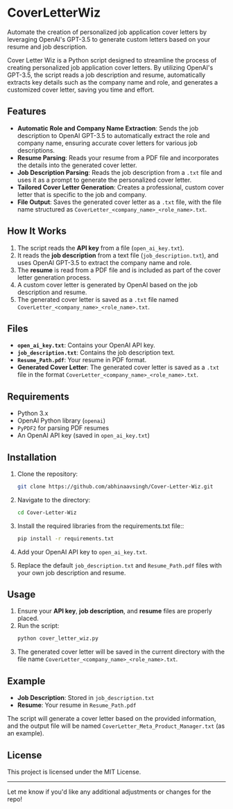 # CoverLetterWiz
Automate the creation of personalized job application cover letters by leveraging OpenAI's GPT-3.5 to generate custom letters based on your resume and job description.


Cover Letter Wiz is a Python script designed to streamline the process of creating personalized job application cover letters. By utilizing OpenAI's GPT-3.5, the script reads a job description and resume, automatically extracts key details such as the company name and role, and generates a customized cover letter, saving you time and effort.

## Features

- **Automatic Role and Company Name Extraction**: Sends the job description to OpenAI GPT-3.5 to automatically extract the role and company name, ensuring accurate cover letters for various job descriptions.
- **Resume Parsing**: Reads your resume from a PDF file and incorporates the details into the generated cover letter.
- **Job Description Parsing**: Reads the job description from a `.txt` file and uses it as a prompt to generate the personalized cover letter.
- **Tailored Cover Letter Generation**: Creates a professional, custom cover letter that is specific to the job and company.
- **File Output**: Saves the generated cover letter as a `.txt` file, with the file name structured as `CoverLetter_<company_name>_<role_name>.txt`.

## How It Works

1. The script reads the **API key** from a file (`open_ai_key.txt`).
2. It reads the **job description** from a text file (`job_description.txt`), and uses OpenAI GPT-3.5 to extract the company name and role.
3. The **resume** is read from a PDF file and is included as part of the cover letter generation process.
4. A custom cover letter is generated by OpenAI based on the job description and resume.
5. The generated cover letter is saved as a `.txt` file named `CoverLetter_<company_name>_<role_name>.txt`.

## Files

- **`open_ai_key.txt`**: Contains your OpenAI API key.
- **`job_description.txt`**: Contains the job description text.
- **`Resume_Path.pdf`**: Your resume in PDF format.
- **Generated Cover Letter**: The generated cover letter is saved as a `.txt` file in the format `CoverLetter_<company_name>_<role_name>.txt`.

## Requirements

- Python 3.x
- OpenAI Python library (`openai`)
- `PyPDF2` for parsing PDF resumes
- An OpenAI API key (saved in `open_ai_key.txt`)

## Installation

1. Clone the repository:
   ```bash
   git clone https://github.com/abhinaavsingh/Cover-Letter-Wiz.git
   ```
2. Navigate to the directory:
   ```bash
   cd Cover-Letter-Wiz
   ```
3. Install the required libraries from the requirements.txt file::
   ```bash
   pip install -r requirements.txt
   ```

4. Add your OpenAI API key to `open_ai_key.txt`.

5. Replace the default `job_description.txt` and `Resume_Path.pdf` files with your own job description and resume.

## Usage

1. Ensure your **API key**, **job description**, and **resume** files are properly placed.
2. Run the script:
   ```bash
   python cover_letter_wiz.py
   ```
3. The generated cover letter will be saved in the current directory with the file name `CoverLetter_<company_name>_<role_name>.txt`.

## Example

- **Job Description**: Stored in `job_description.txt`
- **Resume**: Your resume in `Resume_Path.pdf`

The script will generate a cover letter based on the provided information, and the output file will be named `CoverLetter_Meta_Product_Manager.txt` (as an example).

## License

This project is licensed under the MIT License.

---

Let me know if you'd like any additional adjustments or changes for the repo!
